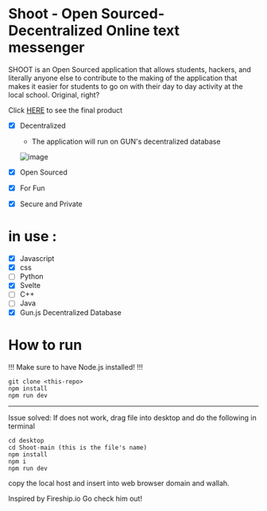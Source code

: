 # Shoot - Open Sourced-Decentralized Online text messenger
SHOOT is an Open Sourced application that allows students, hackers, and literally anyone else to contribute to the making of the application that makes it easier for students to go on with their day to day activity at the local school. Original, right? 

Click [HERE](https://shoot.vercel.app/) to see the final product
- [x] Decentralized 
  * The application will run on GUN's decentralized database
  
  ![image](https://user-images.githubusercontent.com/53746661/137830227-b9782274-5720-453b-ab0a-6fc253b6acc2.png)

- [x] Open Sourced
- [x] For Fun
- [x] Secure and Private 
# in use :
- [x] Javascript
- [x] css
- [ ] Python
- [x] Svelte
- [ ] C++
- [ ] Java
- [x] Gun.js Decentralized Database

# How to run
!!! Make sure to have Node.js installed! !!!

```
git clone <this-repo>
npm install
npm run dev
```
------ 
Issue solved: If does not work, drag file into desktop and do the following in terminal
```
cd desktop
cd Shoot-main (this is the file's name)
npm install
npm i
npm run dev
```
copy the local host and insert into web browser domain and wallah.











Inspired by Fireship.io Go check him out!
